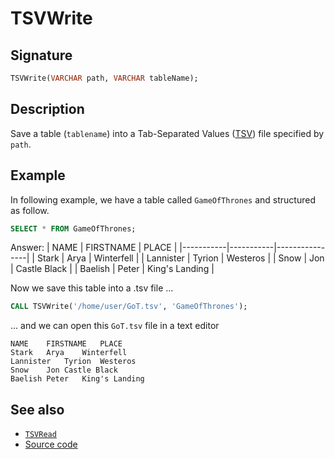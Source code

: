 # TSVWrite

## Signature

```sql
TSVWrite(VARCHAR path, VARCHAR tableName);
```

## Description

Save a table (`tablename`) into a Tab-Separated Values ([TSV][wiki]) file specified by `path`.

## Example

In following example, we have a table called `GameOfThrones` and structured as follow.

```sql
SELECT * FROM GameOfThrones;
```
Answer:
|   NAME    | FIRSTNAME |     PLACE      |
|-----------|-----------|----------------|
| Stark     | Arya      | Winterfell     |
| Lannister | Tyrion    | Westeros       |
| Snow      | Jon       | Castle Black   |
| Baelish   | Peter     | King's Landing |


Now we save this table into a .tsv file ...
```sql
CALL TSVWrite('/home/user/GoT.tsv', 'GameOfThrones');
```

... and we can open this `GoT.tsv` file in a text editor

```text
NAME	FIRSTNAME	PLACE
Stark	Arya	Winterfell
Lannister	Tyrion	Westeros
Snow	Jon	Castle Black
Baelish	Peter	King's Landing
```

## See also

* [`TSVRead`](../TSVRead)
* <a href="https://github.com/orbisgis/h2gis/blob/master/h2gis-functions/src/main/java/org/h2gis/functions/io/tsv/TSVWrite.java" target="_blank">Source code</a>

[wiki]: https://en.wikipedia.org/wiki/Tab-separated_values
